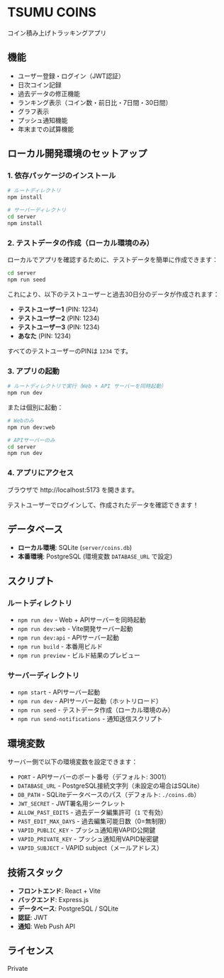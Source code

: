 # TSUMU COINS

コイン積み上げトラッキングアプリ

## 機能

- ユーザー登録・ログイン（JWT認証）
- 日次コイン記録
- 過去データの修正機能
- ランキング表示（コイン数・前日比・7日間・30日間）
- グラフ表示
- プッシュ通知機能
- 年末までの試算機能

## ローカル開発環境のセットアップ

### 1. 依存パッケージのインストール

```bash
# ルートディレクトリ
npm install

# サーバーディレクトリ
cd server
npm install
```

### 2. テストデータの作成（ローカル環境のみ）

ローカルでアプリを確認するために、テストデータを簡単に作成できます：

```bash
cd server
npm run seed
```

これにより、以下のテストユーザーと過去30日分のデータが作成されます：

- **テストユーザー1** (PIN: 1234)
- **テストユーザー2** (PIN: 1234)
- **テストユーザー3** (PIN: 1234)
- **あなた** (PIN: 1234)

すべてのテストユーザーのPINは `1234` です。

### 3. アプリの起動

```bash
# ルートディレクトリで実行（Web + API サーバーを同時起動）
npm run dev
```

または個別に起動：

```bash
# Webのみ
npm run dev:web

# APIサーバーのみ
cd server
npm run dev
```

### 4. アプリにアクセス

ブラウザで http://localhost:5173 を開きます。

テストユーザーでログインして、作成されたデータを確認できます！

## データベース

- **ローカル環境**: SQLite (`server/coins.db`)
- **本番環境**: PostgreSQL (環境変数 `DATABASE_URL` で設定)

## スクリプト

### ルートディレクトリ

- `npm run dev` - Web + APIサーバーを同時起動
- `npm run dev:web` - Vite開発サーバー起動
- `npm run dev:api` - APIサーバー起動
- `npm run build` - 本番用ビルド
- `npm run preview` - ビルド結果のプレビュー

### サーバーディレクトリ

- `npm start` - APIサーバー起動
- `npm run dev` - APIサーバー起動（ホットリロード）
- `npm run seed` - テストデータ作成（ローカル環境のみ）
- `npm run send-notifications` - 通知送信スクリプト

## 環境変数

サーバー側で以下の環境変数を設定できます：

- `PORT` - APIサーバーのポート番号（デフォルト: 3001）
- `DATABASE_URL` - PostgreSQL接続文字列（未設定の場合はSQLite）
- `DB_PATH` - SQLiteデータベースのパス（デフォルト: `./coins.db`）
- `JWT_SECRET` - JWT署名用シークレット
- `ALLOW_PAST_EDITS` - 過去データ編集許可（`1` で有効）
- `PAST_EDIT_MAX_DAYS` - 過去編集可能日数（0=無制限）
- `VAPID_PUBLIC_KEY` - プッシュ通知用VAPID公開鍵
- `VAPID_PRIVATE_KEY` - プッシュ通知用VAPID秘密鍵
- `VAPID_SUBJECT` - VAPID subject（メールアドレス）

## 技術スタック

- **フロントエンド**: React + Vite
- **バックエンド**: Express.js
- **データベース**: PostgreSQL / SQLite
- **認証**: JWT
- **通知**: Web Push API

## ライセンス

Private
